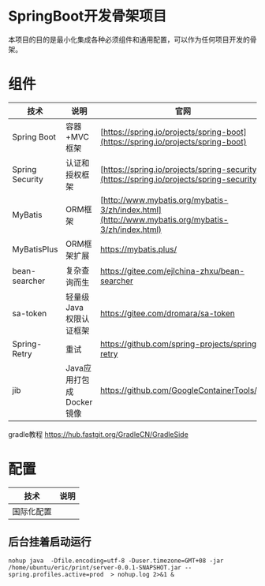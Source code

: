 SpringBoot开发骨架项目
===
本项目的目的是最小化集成各种必须组件和通用配置，可以作为任何项目开发的骨架。

# 组件

技术 | 说明 | 官网
----|----|----
Spring Boot | 容器+MVC框架 | [https://spring.io/projects/spring-boot](https://spring.io/projects/spring-boot)
Spring Security | 认证和授权框架 | [https://spring.io/projects/spring-security](https://spring.io/projects/spring-security)
MyBatis | ORM框架  | [http://www.mybatis.org/mybatis-3/zh/index.html](http://www.mybatis.org/mybatis-3/zh/index.html)
MyBatisPlus |ORM框架扩展 | https://mybatis.plus/
bean-searcher |复杂查询而生 | https://gitee.com/ejlchina-zhxu/bean-searcher
sa-token| 轻量级 Java 权限认证框架 | https://gitee.com/dromara/sa-token
Spring-Retry| 重试 | https://github.com/spring-projects/spring-retry
jib | Java应用打包成Docker镜像 | https://github.com/GoogleContainerTools/jib

gradle教程 https://hub.fastgit.org/GradleCN/GradleSide

# 配置

技术 | 说明 |
----|----|
国际化配置 |

## 后台挂着启动运行

```shell script
nohup java  -Dfile.encoding=utf-8 -Duser.timezone=GMT+08 -jar /home/ubuntu/eric/print/server-0.0.1-SNAPSHOT.jar --spring.profiles.active=prod  > nohup.log 2>&1 &
```
